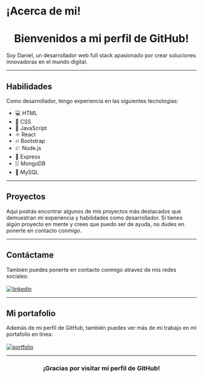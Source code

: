 # ¡Acerca de mi!

<h1 align="center">Bienvenidos a mi perfil de GitHub!</h1>

Soy Daniel, un desarrollador web full stack apasionado por crear soluciones innovadoras en el mundo digital.

<hr>

## Habilidades

Como desarrollador, tengo experiencia en las siguientes tecnologías:

- 💻 HTML 
- 🎨 CSS 
- 🚀 JavaScript 
- ⚛️ React
- 🔥 Bootstrap
- 💹 Node.js 
- 🚀 Express 
- 🗄️ MongoDB 
- 💾 MySQL

<hr>

## Proyectos

Aquí podrás encontrar algunos de mis proyectos más destacados que demuestran mi experiencia y habilidades como desarrollador. Si tienes algún proyecto en mente y crees que puedo ser de ayuda, no dudes en ponerte en contacto conmigo.

<hr>

## Contáctame

Tambien puedes ponerte en contacto conmigo atravez de mis redes sociales: <br>
<br>
[![linkedin](https://img.shields.io/badge/linkedin-0A66C2?style=for-the-badge&logo=linkedin&logoColor=white)](www.linkedin.com/in/daniel-felipe-veloza/)

<hr>

## Mi portafolio

Además de mi perfil de GitHub, también puedes ver más de mi trabajo en mi portafolio en línea: <br> 
<br>
[![portfolio](https://img.shields.io/badge/my_portfolio-000?style=for-the-badge&logo=ko-fi&logoColor=white)](https://daniel-veloza-portafolio.netlify.app/)

<hr>

<h3 align="center">¡Gracias por visitar mi perfil de GitHub!</h3>
